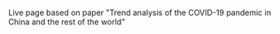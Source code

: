 Live page based on paper "Trend analysis of the COVID-19 pandemic in China and the rest of the world"